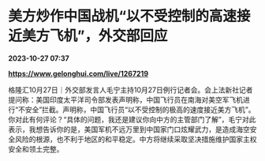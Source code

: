 # 美方炒作中国战机“以不受控制的高速接近美方飞机”，外交部回应

**2023-10-27 07:37**

**https://www.gelonghui.com/live/1267219**

格隆汇10月27日｜外交部发言人毛宁主持10月27日例行记者会。会上法新社记者提问称：美国印度太平洋司令部发表声明称，中国飞行员在南海对美空军飞机进行“不安全”拦截。声明称，中国飞行员“以不受控制的极高的速度接近美方飞机”。你对此有何评论？“具体的问题，我还是建议你向中方的主管部门了解”，毛宁对此表示，我想告诉你的是，美国军机不远万里到中国家门口炫耀武力，是造成海空安全风险的根源，也不利于地区的和平稳定。中方将继续采取坚决措施维护国家主权安全和领土完整。